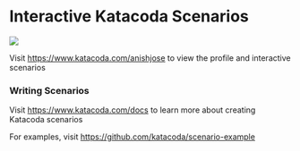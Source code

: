 # Interactive Katacoda Scenarios

[![](http://shields.katacoda.com/katacoda/anishjose/count.svg)](https://www.katacoda.com/anishjose "Get your profile on Katacoda.com")

Visit https://www.katacoda.com/anishjose to view the profile and interactive scenarios

### Writing Scenarios
Visit https://www.katacoda.com/docs to learn more about creating Katacoda scenarios

For examples, visit https://github.com/katacoda/scenario-example
